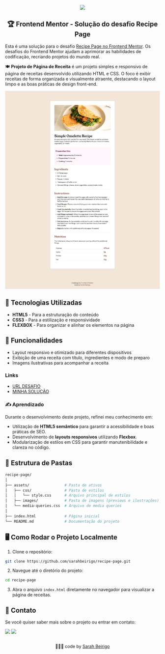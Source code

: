 <p align="center"><img src="http://img.shields.io/static/v1?label=STATUS&message=FINALIZADO&color=BLUE&style=for-the-badge"/></p>



<h2 align = "center"> 🏆 Frontend Mentor - Solução do desafio Recipe Page</h2>

Esta é uma solução para o desafio [Recipe Page no Frontend Mentor](https://www.frontendmentor.io/challenges/recipe-page-KiTsR8QQKm/hub). Os desafios do Frontend Mentor ajudam a aprimorar as habilidades de codificação, recriando projetos do mundo real.


🍽️ **Projeto de Página de Receita** é um projeto simples e responsivo de página de receitas desenvolvido utilizando HTML e CSS. O foco é exibir receitas de forma organizada e visualmente atraente, destacando o layout limpo e as boas práticas de design front-end.

![Recipe Page Preview](./assets/images/preview.png) <!-- Substitua pela URL correta da imagem de pré-visualização -->

## 🔧 Tecnologias Utilizadas

- **HTML5** - Para a estruturação do conteúdo
- **CSS3** - Para a estilização e responsividade
- **FLEXBOX** - Para organizar e alinhar os elementos na página

## 🚀 Funcionalidades

- Layout responsivo e otimizado para diferentes dispositivos
- Exibição de uma receita com título, ingredientes e modo de preparo
- Imagens ilustrativas para acompanhar a receita


### Links

- [URL DESAFIO](https://www.frontendmentor.io/challenges/recipe-page-KiTsR8QQKm/hub)
- [MINHA SOLUÇÃO](https://recipe-page-mu-two.vercel.app/)


### ✍️ Aprendizado

Durante o desenvolvimento deste projeto, refinei meu conhecimento em:

- Utilização de **HTML5 semântico** para garantir a acessibilidade e boas práticas de SEO.
- Desenvolvimento de **layouts responsivos** utilizando **Flexbox**.
- Modularização de estilos em CSS para garantir manutenibilidade e clareza no código.


## 📂 Estrutura de Pastas

```bash
recipe-page/
│
├── assets/                # Pasta de ativos
│   ├── css/               # Pasta de estilos
│   │   └── style.css      # Arquivo principal de estilos
│   ├── images/            # Pasta de imagens (previews e ilustrações)
│   └── media-queries.css  # Arquivo de media queries
│
├── index.html             # Página inicial
└── README.md              # Documentação do projeto

```

## 🖥️ Como Rodar o Projeto Localmente

1. Clone o repositório:

```bash
git clone https://github.com/sarahbeirigo/recipe-page.git
```

2. Navegue até o diretório do projeto:

```bash
cd recipe-page
```

3. Abra o arquivo `index.html` diretamente no navegador para visualizar a página de receitas.

## 📝 Contato

Se você quiser saber mais sobre o projeto ou entrar em contato:

<a href = "mailto:sarahcbeirigo@gmail.com"><img src="https://img.shields.io/badge/Gmail-D14836?style=for-the-badge&logo=gmail&logoColor=white" target="_blank"></a>
<a href="https://www.linkedin.com/in/sarah-beirigo/" target="_blank"><img src="https://img.shields.io/badge/-LinkedIn-%230077B5?style=for-the-badge&logo=linkedin&logoColor=white" target="_blank"></a>
##
<p align="center">👩🏼‍💻 code by <a href="https://github.com/sarahbeirigo">Sarah Beirigo</a></p>

